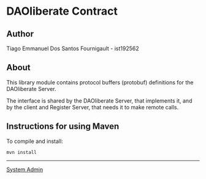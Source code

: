 # DAOliberate Contract


## Author

Tiago Emmanuel Dos Santos Fournigault - ist192562

## About

This library module contains protocol buffers (protobuf) definitions for the DAOliberate Server.

The interface is shared by the DAOliberate Server, that implements it, and by the client and Register Server, that needs it to make remote calls.


## Instructions for using Maven

To compile and install:

```
mvn install
```

----

[System Admin](mailto:tiago.fournigault@tecnico.ulisboa.pt)
